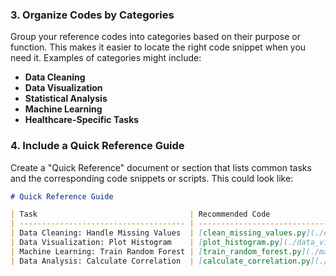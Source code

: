 ### 3. **Organize Codes by Categories**

Group your reference codes into categories based on their purpose or function. This makes it easier to locate the right code snippet when you need it. Examples of categories might include:

- **Data Cleaning**
- **Data Visualization**
- **Statistical Analysis**
- **Machine Learning**
- **Healthcare-Specific Tasks**

### 4. **Include a Quick Reference Guide**

Create a "Quick Reference" document or section that lists common tasks and the corresponding code snippets or scripts. This could look like:

```markdown
# Quick Reference Guide

| Task                                  | Recommended Code                              | Description                                        |
| ------------------------------------- | --------------------------------------------- | -------------------------------------------------- |
| Data Cleaning: Handle Missing Values  | [clean_missing_values.py](./data_cleaning/)   | Handles missing values by filling with median/mode |
| Data Visualization: Plot Histogram    | [plot_histogram.py](./data_visualization/)    | Plots a histogram for data distribution            |
| Machine Learning: Train Random Forest | [train_random_forest.py](./machine_learning/) | Trains a random forest model for classification    |
| Data Analysis: Calculate Correlation  | [calculate_correlation.py](./data_analysis/)  | Computes correlation between two variables         |
```

